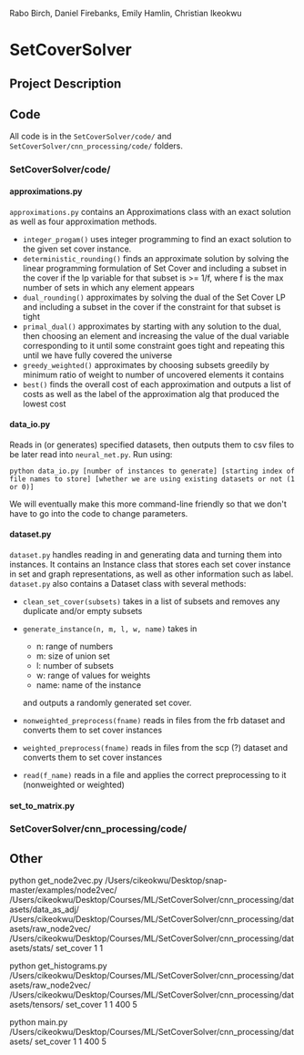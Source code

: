 Rabo Birch, Daniel Firebanks, Emily Hamlin, Christian Ikeokwu

# SetCoverSolver

## Project Description

## Code

All code is in the `SetCoverSolver/code/` and `SetCoverSolver/cnn_processing/code/` folders.

### SetCoverSolver/code/

#### approximations.py

`approximations.py` contains an Approximations class with an exact solution as well as four approximation methods.

  * `integer_progam()` uses integer programming to find an exact solution to the given set cover instance.
  * `deterministic_rounding()` finds an approximate solution by solving the linear programming formulation of Set Cover and including a subset in the cover if the lp variable for that subset is >= 1/f, where f is the max number of sets in which any element appears
  * `dual_rounding()` approximates by solving the dual of the Set Cover LP and including a subset in the cover if the constraint for that subset is tight
  * `primal_dual()` approximates by starting with any solution to the dual, then choosing an element and increasing the value of the dual variable corresponding to it until some constraint goes tight and repeating this until we have fully covered the universe
  * `greedy_weighted()` approximates by choosing subsets greedily by minimum ratio of weight to number of uncovered elements it contains
  * `best()` finds the overall cost of each approximation and outputs a list of costs as well as the label of the approximation alg that produced the lowest cost

#### data_io.py

Reads in (or generates) specified datasets, then outputs them to csv files to be later read into `neural_net.py`. Run using:

```python data_io.py [number of instances to generate] [starting index of file names to store] [whether we are using existing datasets or not (1 or 0)]```

We will eventually make this more command-line friendly so that we don't have to go into the code to change parameters.

#### dataset.py

`dataset.py` handles reading in and generating data and turning them into instances. It contains an Instance class that stores each set cover instance in set and graph representations, as well as other information such as label. `dataset.py` also contains a Dataset class with several methods:

  * `clean_set_cover(subsets)` takes in a list of subsets and removes any duplicate and/or empty subsets
  * `generate_instance(n, m, l, w, name)` takes in
      * n: range of numbers
      * m: size of union set
      * l: number of subsets
      * w: range of values for weights
      * name: name of the instance
    
      and outputs a randomly generated set cover.
      
  * `nonweighted_preprocess(fname)` reads in files from the frb dataset and converts them to set cover instances
  * `weighted_preprocess(fname)` reads in files from the scp (?) dataset and converts them to set cover instances
  * `read(f_name)` reads in a file and applies the correct preprocessing to it (nonweighted or weighted)

#### set_to_matrix.py

### SetCoverSolver/cnn_processing/code/

## Other

python get_node2vec.py /Users/cikeokwu/Desktop/snap-master/examples/node2vec/ /Users/cikeokwu/Desktop/Courses/ML/SetCoverSolver/cnn_processing/datasets/data_as_adj/ /Users/cikeokwu/Desktop/Courses/ML/SetCoverSolver/cnn_processing/datasets/raw_node2vec/ /Users/cikeokwu/Desktop/Courses/ML/SetCoverSolver/cnn_processing/datasets/stats/ set_cover 1 1


python get_histograms.py /Users/cikeokwu/Desktop/Courses/ML/SetCoverSolver/cnn_processing/datasets/raw_node2vec/ /Users/cikeokwu/Desktop/Courses/ML/SetCoverSolver/cnn_processing/datasets/tensors/ set_cover 1 1 400 5


python main.py /Users/cikeokwu/Desktop/Courses/ML/SetCoverSolver/cnn_processing/datasets/ set_cover 1 1 400 5

